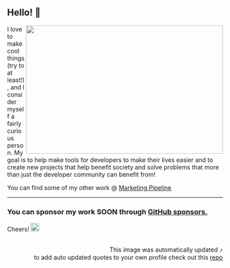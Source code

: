 


## Hello! 🤙


 
  <img align="right" width="460" height="300" src="https://imageplaceholder.github.io/quotes/famous-quotes.png">

  


I love to make cool things (try to at least!), and I consider myself a fairly curious person. 
My goal is to help make tools for developers to make their lives easier and to create new projects that help benefit society and solve problems that more than just the developer community can benefit from!



You can find some of my other work @ [Marketing Pipeline](https://github.com/MarketingPipeline/)


---
### You can sponsor my work SOON through [GitHub sponsors.](https://github.com/sponsors/)


Cheers!   <img width="20" height="20" src="https://static.wikia.nocookie.net/southpark/images/c/ca/PhillipPip.png/revision/latest/scale-to-width-down/350?cb=20171020035739">


<div align="right">
  <br>This image was automatically updated ⤴️<br> 
  to add auto updated quotes to your own profile check out this <a href="https://github.com/MarketingPipeline/Quote-Placeholders">repo</a>
</div>


<!--------Hidden-----
<div align="center">
<img width="460" height="300" src="https://capsule-render.vercel.app/api?type=waving&color=03a9f4&height=300&section=header&text=Thank%20You&fontSize=90&fontColor=ffffff&animation=fadeIn&fontAlignY=38&desc=For Visiting My Github Profile - MarkertingPip&descAlignY=51&descAlign=50" />
 </div>


